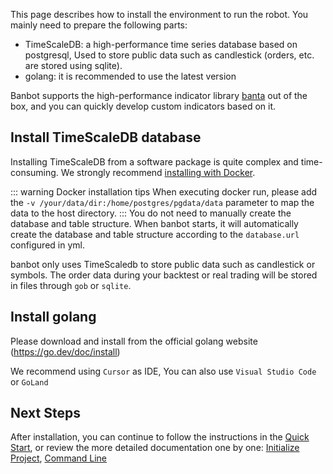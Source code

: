 This page describes how to install the environment to run the robot. You mainly need to prepare the following parts:
* TimeScaleDB: a high-performance time series database based on postgresql, Used to store public data such as candlestick (orders, etc. are stored using sqlite).
* golang: it is recommended to use the latest version

Banbot supports the high-performance indicator library [banta](https://github.com/banbox/banta) out of the box, and you can quickly develop custom indicators based on it.

## Install TimeScaleDB database
Installing TimeScaleDB from a software package is quite complex and time-consuming. We strongly recommend [installing with Docker](https://docs.timescale.com/self-hosted/latest/install/installation-docker/).  

::: warning Docker installation tips
When executing docker run, please add the `-v /your/data/dir:/home/postgres/pgdata/data` parameter to map the data to the host directory.
:::
You do not need to manually create the database and table structure. When banbot starts, it will automatically create the database and table structure according to the `database.url` configured in yml.

banbot only uses TimeScaledb to store public data such as candlestick or symbols. The order data during your backtest or real trading will be stored in files through `gob` or `sqlite`.

## Install golang
Please download and install from the official golang website (https://go.dev/doc/install)

We recommend using `Cursor` as IDE, You can also use `Visual Studio Code` or `GoLand`

## Next Steps
After installation, you can continue to follow the instructions in the [Quick Start](./quick_local.md), or review the more detailed documentation one by one: [Initialize Project](./init_project.md), [Command Line](./bot_usage.md)
